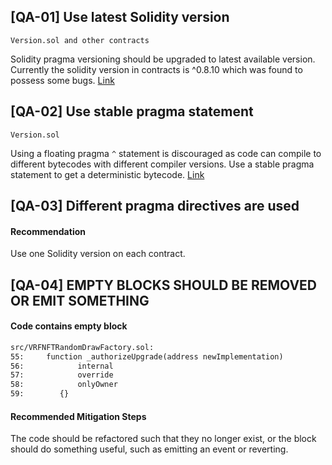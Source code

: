 ## [QA-01] Use latest Solidity version

```
Version.sol and other contracts
```

Solidity pragma versioning should be upgraded to latest available version. Currently the solidity version in contracts is ^0.8.10 which was found to possess some bugs.
[Link](https://github.com/code-423n4/2022-12-forgeries/blob/main/src/utils/Version.sol#L2)

## [QA-02] Use stable pragma statement

```
Version.sol
```

Using a floating pragma `^` statement is discouraged as code can compile to different bytecodes with different compiler versions. Use a stable pragma statement to get a deterministic bytecode.
[Link](https://github.com/code-423n4/2022-12-forgeries/blob/main/src/utils/Version.sol#L2)

## [QA-03] Different pragma directives are used

#### Recommendation

Use one Solidity version on each contract.

## [QA-04] EMPTY BLOCKS SHOULD BE REMOVED OR EMIT SOMETHING

#### Code contains empty block

```2 results - 2 files
src/VRFNFTRandomDrawFactory.sol:
55:     function _authorizeUpgrade(address newImplementation)
56:            internal
57:            override
58:            onlyOwner
59:        {}
```

#### Recommended Mitigation Steps

The code should be refactored such that they no longer exist, or the block should do something useful, such as emitting an event or reverting.
